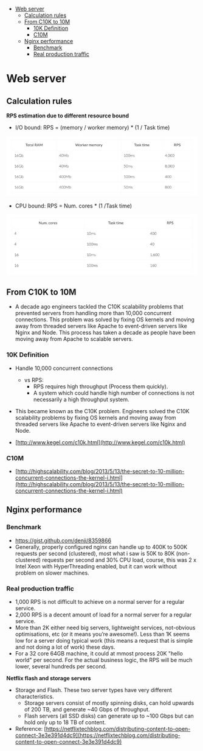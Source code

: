 - [Web server](#web-server)
  - [Calculation rules](#calculation-rules)
  - [From C10K to 10M](#from-c10k-to-10m)
    - [10K Definition](#10k-definition)
    - [C10M](#c10m)
  - [Nginx performance](#nginx-performance)
    - [Benchmark](#benchmark)
    - [Real production traffic](#real-production-traffic)

# Web server
## Calculation rules
**RPS estimation due to different resource bound**

* I/O bound: RPS = (memory / worker memory)  \* (1 / Task time)

![I/O bound](../.gitbook/assets/scaleNumbers_IOBoundRPS.png)

* CPU bound: RPS = Num. cores \* (1 /Task time)

![CPU bound](../.gitbook/assets/scaleNumbers_CPUBoundRPS.png)

## From C10K to 10M
* A decade ago engineers tackled the C10K scalability problems that prevented servers from handling more than 10,000 concurrent connections. This problem was solved by fixing OS kernels and moving away from threaded servers like Apache to event-driven servers like Nginx and Node. This process has taken a decade as people have been moving away from Apache to scalable servers. 

### 10K Definition

* Handle 10,000 concurrent connections
  * vs RPS: 
    * RPS requires high throughput (Process them quickly). 
    * A system which could handle high number of connections is not necessarily a high throughput system.
* This became known as the C10K problem. Engineers solved the C10K scalability problems by fixing OS kernels and moving away from threaded servers like Apache to event-driven servers like Nginx and Node.

* [http://www.kegel.com/c10k.html](http://www.kegel.com/c10k.html)

### C10M

* [http://highscalability.com/blog/2013/5/13/the-secret-to-10-million-concurrent-connections-the-kernel-i.html](http://highscalability.com/blog/2013/5/13/the-secret-to-10-million-concurrent-connections-the-kernel-i.html)


## Nginx performance

### Benchmark
* https://gist.github.com/denji/8359866
* Generally, properly configured nginx can handle up to 400K to 500K requests per second (clustered), most what i saw is 50K to 80K (non-clustered) requests per second and 30% CPU load, course, this was 2 x Intel Xeon with HyperThreading enabled, but it can work without problem on slower machines.

### Real production traffic
* 1,000 RPS is not difficult to achieve on a normal server for a regular service.
* 2,000 RPS is a decent amount of load for a normal server for a regular service.
* More than 2K either need big servers, lightweight services, not-obvious optimisations, etc (or it means you’re awesome!). Less than 1K seems low for a server doing typical work (this means a request that is simple and not doing a lot of work) these days.
* For a 32 core 64GB machine, it could at mmost process 20K "hello world" per second. For the actual business logic, the RPS will be much lower, several hundreds per second. 

**Netflix flash and storage servers**

* Storage and Flash. These two server types have very different characteristics. 
  * Storage servers consist of mostly spinning disks, can hold upwards of 200 TB, and generate \~40 Gbps of throughput. 
  * Flash servers (all SSD disks) can generate up to \~100 Gbps but can hold only up to 18 TB of content.
* Reference: [https://netflixtechblog.com/distributing-content-to-open-connect-3e3e391d4dc9](https://netflixtechblog.com/distributing-content-to-open-connect-3e3e391d4dc9)
